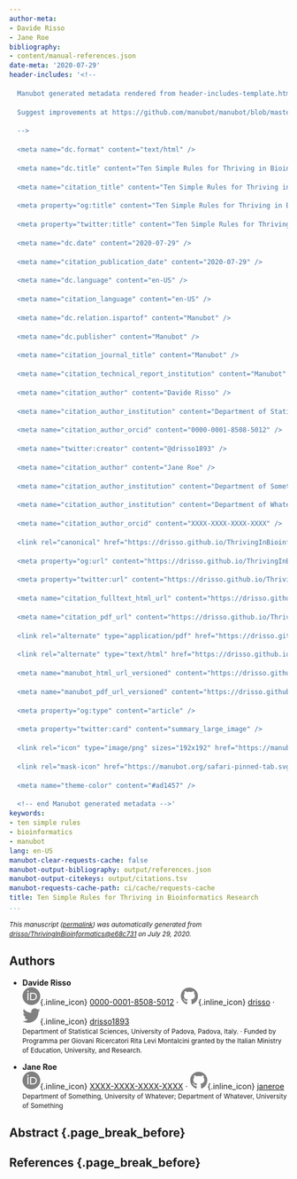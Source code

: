 ```yaml
---
author-meta:
- Davide Risso
- Jane Roe
bibliography:
- content/manual-references.json
date-meta: '2020-07-29'
header-includes: '<!--

  Manubot generated metadata rendered from header-includes-template.html.

  Suggest improvements at https://github.com/manubot/manubot/blob/master/manubot/process/header-includes-template.html

  -->

  <meta name="dc.format" content="text/html" />

  <meta name="dc.title" content="Ten Simple Rules for Thriving in Bioinformatics Research" />

  <meta name="citation_title" content="Ten Simple Rules for Thriving in Bioinformatics Research" />

  <meta property="og:title" content="Ten Simple Rules for Thriving in Bioinformatics Research" />

  <meta property="twitter:title" content="Ten Simple Rules for Thriving in Bioinformatics Research" />

  <meta name="dc.date" content="2020-07-29" />

  <meta name="citation_publication_date" content="2020-07-29" />

  <meta name="dc.language" content="en-US" />

  <meta name="citation_language" content="en-US" />

  <meta name="dc.relation.ispartof" content="Manubot" />

  <meta name="dc.publisher" content="Manubot" />

  <meta name="citation_journal_title" content="Manubot" />

  <meta name="citation_technical_report_institution" content="Manubot" />

  <meta name="citation_author" content="Davide Risso" />

  <meta name="citation_author_institution" content="Department of Statistical Sciences, University of Padova, Padova, Italy." />

  <meta name="citation_author_orcid" content="0000-0001-8508-5012" />

  <meta name="twitter:creator" content="@drisso1893" />

  <meta name="citation_author" content="Jane Roe" />

  <meta name="citation_author_institution" content="Department of Something, University of Whatever" />

  <meta name="citation_author_institution" content="Department of Whatever, University of Something" />

  <meta name="citation_author_orcid" content="XXXX-XXXX-XXXX-XXXX" />

  <link rel="canonical" href="https://drisso.github.io/ThrivingInBioinformatics/" />

  <meta property="og:url" content="https://drisso.github.io/ThrivingInBioinformatics/" />

  <meta property="twitter:url" content="https://drisso.github.io/ThrivingInBioinformatics/" />

  <meta name="citation_fulltext_html_url" content="https://drisso.github.io/ThrivingInBioinformatics/" />

  <meta name="citation_pdf_url" content="https://drisso.github.io/ThrivingInBioinformatics/manuscript.pdf" />

  <link rel="alternate" type="application/pdf" href="https://drisso.github.io/ThrivingInBioinformatics/manuscript.pdf" />

  <link rel="alternate" type="text/html" href="https://drisso.github.io/ThrivingInBioinformatics/v/e68c7315b4778d06f4ee24fc9a569f51364a247b/" />

  <meta name="manubot_html_url_versioned" content="https://drisso.github.io/ThrivingInBioinformatics/v/e68c7315b4778d06f4ee24fc9a569f51364a247b/" />

  <meta name="manubot_pdf_url_versioned" content="https://drisso.github.io/ThrivingInBioinformatics/v/e68c7315b4778d06f4ee24fc9a569f51364a247b/manuscript.pdf" />

  <meta property="og:type" content="article" />

  <meta property="twitter:card" content="summary_large_image" />

  <link rel="icon" type="image/png" sizes="192x192" href="https://manubot.org/favicon-192x192.png" />

  <link rel="mask-icon" href="https://manubot.org/safari-pinned-tab.svg" color="#ad1457" />

  <meta name="theme-color" content="#ad1457" />

  <!-- end Manubot generated metadata -->'
keywords:
- ten simple rules
- bioinformatics
- manubot
lang: en-US
manubot-clear-requests-cache: false
manubot-output-bibliography: output/references.json
manubot-output-citekeys: output/citations.tsv
manubot-requests-cache-path: ci/cache/requests-cache
title: Ten Simple Rules for Thriving in Bioinformatics Research
...
```







<small><em>
This manuscript
([permalink](https://drisso.github.io/ThrivingInBioinformatics/v/e68c7315b4778d06f4ee24fc9a569f51364a247b/))
was automatically generated
from [drisso/ThrivingInBioinformatics@e68c731](https://github.com/drisso/ThrivingInBioinformatics/tree/e68c7315b4778d06f4ee24fc9a569f51364a247b)
on July 29, 2020.
</em></small>

## Authors



+ **Davide Risso**<br>
    ![ORCID icon](images/orcid.svg){.inline_icon}
    [0000-0001-8508-5012](https://orcid.org/0000-0001-8508-5012)
    · ![GitHub icon](images/github.svg){.inline_icon}
    [drisso](https://github.com/drisso)
    · ![Twitter icon](images/twitter.svg){.inline_icon}
    [drisso1893](https://twitter.com/drisso1893)<br>
  <small>
     Department of Statistical Sciences, University of Padova, Padova, Italy.
     · Funded by Programma per Giovani Ricercatori Rita Levi Montalcini granted by the Italian Ministry of Education, University, and Research.
  </small>

+ **Jane Roe**<br>
    ![ORCID icon](images/orcid.svg){.inline_icon}
    [XXXX-XXXX-XXXX-XXXX](https://orcid.org/XXXX-XXXX-XXXX-XXXX)
    · ![GitHub icon](images/github.svg){.inline_icon}
    [janeroe](https://github.com/janeroe)<br>
  <small>
     Department of Something, University of Whatever; Department of Whatever, University of Something
  </small>



## Abstract {.page_break_before}




## References {.page_break_before}

<!-- Explicitly insert bibliography here -->
<div id="refs"></div>
